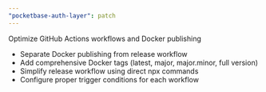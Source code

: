 ```yaml
---
"pocketbase-auth-layer": patch
---
```


Optimize GitHub Actions workflows and Docker publishing

- Separate Docker publishing from release workflow
- Add comprehensive Docker tags (latest, major, major.minor, full version)
- Simplify release workflow using direct npx commands
- Configure proper trigger conditions for each workflow